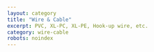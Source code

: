 ```yaml
---
layout: category
title: "Wire & Cable"
excerpt: PVC, XL-PC, XL-PE, Hook-up wire, etc.
category: wire-cable
robots: noindex
---
```

